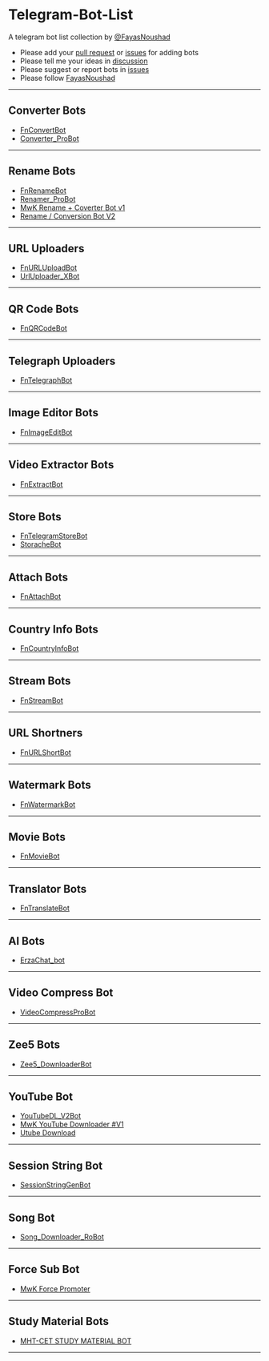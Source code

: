 # Telegram-Bot-List

A telegram bot list collection by [@FayasNoushad](https://github.com/FayasNoushad)

- Please add your [pull request](https://github.com/FayasNoushad/Telegram-Bot-List/pulls) or [issues](https://github.com/FayasNoushad/Telegram-Bot-List/issues) for adding bots 
- Please tell me your ideas in [discussion](https://github.com/FayasNoushad/Telegram-Bot-List/discussions)
- Please suggest or report bots in [issues](https://github.com/FayasNoushad/Telegram-Bot-List/issues)
- Please follow [FayasNoushad](https://github.com/FayasNoushad)

---

## Converter Bots

- [FnConvertBot](https://telegram.me/FnConvertBot)
- [Converter_ProBot](https://t.me/Converter_ProBot)

---

## Rename Bots

- [FnRenameBot](https://telegram.me/FnRenameBot)
- [Renamer_ProBot](https://t.ME/Renamer_ProBot)
- [MwK Rename + Coverter Bot v1](https://t.me/mwk_renamebot)
- [Rename / Conversion Bot V2](https://t.me/mwk_rename2bot)

---

## URL Uploaders

- [FnURLUploadBot](https://telegram.me/FnURLUploadBot)
- [UrlUploader_XBot](https://t.me/UrlUploader_XBot)

---

## QR Code Bots

- [FnQRCodeBot](https://telegram.me/FnQRCodeBot)

---

## Telegraph Uploaders

- [FnTelegraphBot](https://telegram.me/FnTelegraphBot)

---

## Image Editor Bots 

- [FnImageEditBot](https://telegram.me/FnImageEditBot)

---

## Video Extractor Bots 

- [FnExtractBot](https://telegram.me/FnExtractBot)

---

## Store Bots

- [FnTelegramStoreBot](https://telegram.me/FnTelegramStoreBot)
- [StoracheBot](https://telegram.me/StoracheBot)

---

## Attach Bots

- [FnAttachBot](https://telegram.me/FnAttachBot)

---

## Country Info Bots

- [FnCountryInfoBot](https://telegram.me/FnCountryInfoBot)

---

## Stream Bots

- [FnStreamBot](https://telegram.me/FnStreamBot)

---

## URL Shortners

- [FnURLShortBot](https://telegram.me/FnURLShortBot)

---

## Watermark Bots

- [FnWatermarkBot](https://telegram.me/FnWatermarkBot)

---

## Movie Bots 

- [FnMovieBot](https://telegram.me/FnMovieBot)

---

## Translator Bots 

- [FnTranslateBot](https://telegram.me/FnTranslateBot)

---

## AI Bots

- [ErzaChat_bot](https://telegram.me/ErzaChat_bot)

---

## Video Compress Bot

- [VideoCompressProBot](https://t.me/VideoCompressProBot)

---

## Zee5 Bots

- [Zee5_DownloaderBot](https://t.ME/Zee5_DownloaderBot)

---

## YouTube Bot

- [YouTubeDL_V2Bot](https://t.me/YouTubeDL_V2Bot)
- [MwK YouTube Downloader #V1](https://t.me/mwk_youtubebot)
- [Utube Download](https://telegram.me/Utube_downloadbot)

---

## Session String Bot

- [SessionStringGenBot](https://t.me/SessionStringGenBoT)

---

## Song Bot

- [Song_Downloader_RoBot](https://t.me/Song_Downloader_RoBot)

---

## Force Sub Bot

- [MwK Force Promoter](https://t.me/mwk_promoterbot)

---

## Study Material Bots

- [MHT-CET STUDY MATERIAL BOT](https://t.me/MhtCetMaterialsBot)

---
